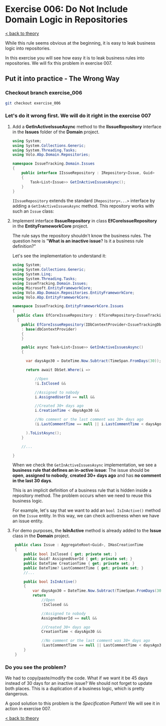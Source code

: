 # Exercise 006: Do Not Include Domain Logic in Repositories

[< back to theory](../docs/part3/part3-Implementation-The-Building-Blocks.md#theory_exercise_006)

While this rule seems obvious at the beginning, it is easy to leak business logic into repositories.

In this exercise you will see how easy it is to leak business rules into repositories. We will fix this problem in exercise 007.

## Put it into practice - The Wrong Way

### Checkout branch exercise_006

```bash
git checkout exercise_006
```

### Let's do it wrong first. We will do it right in the exercise 007

1. Add a **GetInActiveIssueAsync** method to the **IIssueRepository** interface in the **Issues** folder of the **Domain** project.

    ```csharp
    using System;
    using System.Collections.Generic;
    using System.Threading.Tasks;
    using Volo.Abp.Domain.Repositories;

    namespace IssueTracking.Domain.Issues
    {
        public interface IIssueRepository : IRepository<Issue, Guid>
        {
            Task<List<Issue>> GetInActiveIssuesAsync();
        }
    }
    ```

    `IIssueRepository` extends the standard `IRepository<...>` interface by adding a `GetInActiveIssuesAsync` method. This repository works with such an `Issue` class:

2. Implement interface **IIssueRepository** in class **EfCoreIssueRepository** in the **EntityFrameworkCore** project.

    The rule says the repository shouldn't know the business rules. The question here is "**What is an inactive issue**? Is it a business rule definition?"

    Let's see the implementation to understand it:

    ```csharp
    using System;
    using System.Collections.Generic;
    using System.Linq;
    using System.Threading.Tasks;
    using IssueTracking.Domain.Issues;
    using Microsoft.EntityFrameworkCore;
    using Volo.Abp.Domain.Repositories.EntityFrameworkCore;
    using Volo.Abp.EntityFrameworkCore;

    namespace IssueTracking.EntityFrameworkCore.Issues
    {
      public class EfCoreIssueRepository : EfCoreRepository<IssueTrackingDbContext, Issue, Guid>, IIssueRepository
      {
        public EfCoreIssueRepository(IDbContextProvider<IssueTrackingDbContext> dbContextProvider) 
        : base(dbContextProvider)
        {
        }

        public async Task<List<Issue>> GetInActiveIssuesAsync()
        {

          var daysAgo30 = DateTime.Now.Subtract(TimeSpan.FromDays(30));

          return await DbSet.Where(i =>

              //Open
              !i.IsClosed &&

              //Assigned to nobody
              i.AssignedUserId == null &&

              //Created 30+ days ago
              i.CreationTime < daysAgo30 &&

              //No comment or the last comment was 30+ days ago
              (i.LastCommentTime == null || i.LastCommentTime < daysAgo30)

          ).ToListAsync();
        }

        //...

    }
    ```

    When we check the `GetInActiveIssuesAsync` implementation, we see a **business rule that defines an in-active issue**: The issue should be **open**, **assigned to nobody**, **created 30+ days ago** and has **no comment in the last 30 days**.

    This is an implicit definition of a business rule that is hidden inside a repository method. The problem occurs when we need to reuse this business logic.

    For example, let's say that we want to add an `bool IsInActive()` method on the `Issue` entity. In this way, we can check activeness when we have an issue entity.

3. For demo purposes, the **IsInActive** method is already added to the **Issue** class in the **Domain** project.

   ```csharp
    public class Issue : AggregateRoot<Guid>, IHasCreationTime
    {
        public bool IsClosed { get; private set; }
        public Guid? AssignedUserId { get; private set; }
        public DateTime CreationTime { get; private set; }
        public DateTime? LastCommentTime { get; private set; }
        //...

        public bool IsInActive()
        {
            var daysAgo30 = DateTime.Now.Subtract(TimeSpan.FromDays(30));
            return
                //Open
                !IsClosed &&

                //Assigned to nobody
                AssignedUserId == null &&

                //Created 30+ days ago
                CreationTime < daysAgo30 &&

                //No comment or the last comment was 30+ days ago
                (LastCommentTime == null || LastCommentTime < daysAgo30);
        }
    }
   ```

### Do you see the problem?

We had to copy/paste/modify the code. What if we want it be 45 days instead of 30 days for an inactive issue? We should not forget to update both places. This is a duplication of a business logic, which is pretty dangerous.

A good solution to this problem is the *Specification Pattern*! We will see it in action in exercise 007.

[< back to theory](../docs/part3/part3-Implementation-The-Building-Blocks.md#theory_exercise_006)
